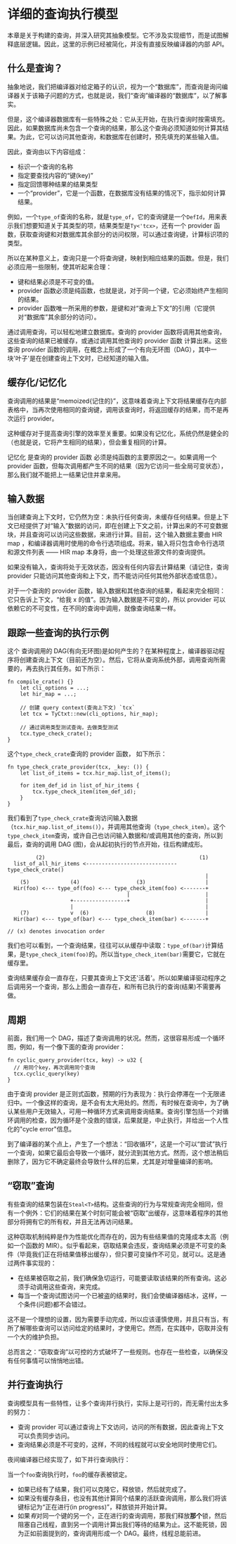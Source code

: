 # 详细的查询执行模型

本章是关于构建的查询，并深入研究其抽象模型。它不涉及实现细节，而是试图解释底层逻辑。因此，这里的示例已经被简化，并没有直接反映编译器的内部 API。

## 什么是查询？

抽象地说，我们把编译器对给定箱子的认识，视为一个“数据库”，而查询是询问编译器关于该箱子问题的方式，也就是说，我们“查询”编译器的“数据库”，以了解事实。

但是，这个编译器数据库有一些特殊之处：它从无开始，在执行查询时按需填充。因此，如果数据库尚未包含一个查询的结果，那么这个查询必须知道如何计算其结果。为此，它可以访问其他查询，和数据库在创建时，预先填充的某些输入值。

因此，查询由以下内容组成：

- 标识一个查询的名称
- 指定要查找内容的“键(key)”
- 指定回馈哪种结果的结果类型
- 一个“provider”，它是一个函数，在数据库没有结果的情况下，指示如何计算结果。

例如，一个`type_of`查询的名称，就是`type_of`，它的查询键是一个`DefId`，用来表示我们想要知道关于其类型的项，结果类型是`Ty<'tcx>`，还有一个 provider 函数，获取查询键和对数据库其余部分的访问权限，可以通过查询键，计算标识项的类型。

所以在某种意义上，查询只是一个将查询键，映射到相应结果的函数。但是，我们必须应用一些限制，使其听起来合理：

- 键和结果必须是不可变的值。
- provider 函数必须是纯函数，也就是说，对于同一个键，它必须始终产生相同的结果。
- provider 函数唯一所采用的参数，是键和对“查询上下文”的引用（它提供对“数据库”其余部分的访问）。

通过调用查询，可以轻松地建立数据库。查询的 provider 函数将调用其他查询，这些查询的结果已被缓存，或通过调用其他查询的 provider 函数 计算出来。这些查询 provider 函数的调用，在概念上形成了一个有向无环图（DAG），其中一块'叶子'是在创建查询上下文时，已经知道的输入值。

## 缓存化/记忆化

查询调用的结果是“memoized{记住的}”，这意味着查询上下文将结果缓存在内部表格中，当再次使用相同的查询键，调用该查询时，将返回缓存的结果，而不是再次运行 provider。

这种缓存对于提高查询引擎的效率至关重要。如果没有记忆化，系统仍然是健全的（也就是说，它将产生相同的结果），但会重复相同的计算。

记忆化 是查询的 provider 函数 必须是纯函数的主要原因之一。如果调用一个 provider 函数，但每次调用都产生不同的结果（因为它访问一些全局可变状态），那么我们就不能把上一结果记住并拿来用。

## 输入数据

当创建查询上下文时，它仍然为空：未执行任何查询，未缓存任何结果。但是上下文已经提供了对“输入”数据的访问，即在创建上下文之前，计算出来的不可变数据块，并且查询可以访问这些数据，来进行计算。目前，这个输入数据主要由 HIR map ，和编译器调用时使用的命令行选项组成。将来，输入将只包含命令行选项和源文件列表 —— HIR map 本身将，由一个处理这些源文件的查询提供。

如果没有输入，查询将处于无效状态，因没有任何内容去计算结果（请记住，查询 provider 只能访问其他查询和上下文，而不能访问任何其他外部状态或信息）。

对于一个查询的 provider 函数，输入数据和其他查询的结果，看起来完全相同：它只告诉上下文，“给我 x 的值”。因为输入数据是不可变的，所以 provider 可以依赖它的不可变性，在不同的查询中调用，就像查询结果一样。

## 跟踪一些查询的执行示例

这个 查询调用的 DAG(有向无环图)是如何产生的？在某种程度上，编译器驱动程序将创建查询上下文（目前还为空）。然后，它将从查询系统外部，调用查询所需要的，再去执行其任务。如下所示：

```rust,ignore
fn compile_crate() {}
    let cli_options = ...;
    let hir_map = ...;

    // 创建 query context(查询上下文) `tcx`
    let tcx = TyCtxt::new(cli_options, hir_map);

    // 通过调用类型测试查询，去做类型测试
    tcx.type_check_crate();
}
```

这个`type_check_crate`查询的 provider 函数， 如下所示：

```rust,ignore
fn type_check_crate_provider(tcx, _key: ()) {
    let list_of_items = tcx.hir_map.list_of_items();

    for item_def_id in list_of_hir_items {
        tcx.type_check_item(item_def_id);
    }
}
```

我们看到了`type_check_crate`查询访问输入数据（`tcx.hir_map.list_of_items()`），并调用其他查询（`type_check_item`）。这个`type_check_item`查询，或许自己也访问输入数据和/或调用其他的查询，所以到最后，查询的调用 DAG (图)，会从起初执行的节点开始，往后构建成形。

```ignore
         (2)                                                 (1)
  list_of_all_hir_items <----------------------------- type_check_crate()
                                                               |
    (5)             (4)                  (3)                   |
  Hir(foo) <--- type_of(foo) <--- type_check_item(foo) <-------+
                                      |                        |
                    +-----------------+                        |
                    |                                          |
    (7)             v  (6)                  (8)                |
  Hir(bar) <--- type_of(bar) <--- type_check_item(bar) <-------+

// (x) denotes invocation order
```

我们也可以看到，一个查询结果，往往可以从缓存中读取：`type_of(bar)`计算结果，是`type_check_item(foo)`的。所以当`type_check_item(bar)`需要它，它就在缓存里。

查询结果缓存会一直存在，只要其查询上下文还'活着'。所以如果编译驱动程序之后调用另一个查询，那么上图会一直存在，和所有已执行的查询(结果)不需要再做。

## 周期

前面，我们用一个 DAG，描述了查询调用的状况。然而，这很容易形成一个循环图，例如，有一个像下面的查询 provider：

```rust,ignore
fn cyclic_query_provider(tcx, key) -> u32 {
  // 用同个key，再次调用同个查询
  tcx.cyclic_query(key)
}
```

由于查询 provider 是正则式函数，预期的行为表现为：执行会停滞在一个无限递归中。一个像这样的查询，是不会有太大用处的。然而，有时候在查询中，为了确认某些用户无效输入，可用一种循环方式来调用查询结果。查询引擎包括一个对循环调用的检查，因为循环是个没救的错误，后果就是，中止执行，并给出一个人性化的"cycle error"信息。

到了编译器的某个点上，产生了一个想法：“回收循环”，这是一个可以“尝试”执行一个查询，如果它最后会导致一个循环，就分流到其他方式。然而，这个想法稍后删除了，因为它不确定最终会导致什么样的后果，尤其是对增量编译的影响。

## “窃取”查询

有些查询的结果包装在`Steal<T>`结构。这些查询的行为与常规查询完全相同，但有一个例外：它们的结果在某个时刻可能会被“窃取”出缓存，这意味着程序的其他部分将拥有它的所有权，并且无法再访问结果。

这种窃取机制纯粹是作为性能优化而存在的，因为有些结果值的克隆成本太高（例如一个函数的 MIR）。似乎看起来，窃取结果会违反，查询结果必须是不可变的条件（毕竟我们正在将结果值移出缓存），但只要可变操作不可见，就可以。这是通过两件事实现的：

- 在结果被窃取之前，我们确保急切运行，可能要读取该结果的所有查询。这必须手动调用这些查询，来完成。
- 每当一个查询试图访问一个已被盗的结果时，我们会使编译器结冰，这样，一个条件(问题)都不会错过。

这不是一个理想的设置，因为需要手动完成，所以应该谨慎使用，并且只有当，有所了解哪些查询可以访问给定的结果时，才使用它。然而，在实践中，窃取并没有一个大的维护负担。

总而言之：“窃取查询”以可控的方式破坏了一些规则。也存在一些检查，以确保没有任何事情可以悄悄地出错。

## 并行查询执行

查询模型具有一些特性，让多个查询并行执行，实际上是可行的，而无需付出太多的努力：

- 查询 provider 可以通过查询上下文访问，访问的所有数据，因此查询上下文可以负责同步访问。
- 查询结果必须是不可变的，这样，不同的线程就可以安全地同时使用它们。

夜间编译器已经实现了，如下并行查询执行：

当一个`foo`查询执行时，`foo`的缓存表被锁定。

- 如果已经有了结果，我们可以克隆它，释放锁，然后就完成了。
- 如果没有缓存条目，也没有其他计算同个结果的活跃查询调用，那么我们将该键标记为“正在进行(in progress)”，释放锁并开始计算。
- 如果*有*对同一个键的另一个，正在进行的查询调用，那我们释放**那个**锁，然后阻塞自己线程，直到另一个调用计算出我们等待的结果为止。这不能死锁，因为正如前面提到的，查询调用形成一个 DAG。最终，线程总能前进。
